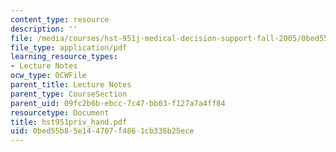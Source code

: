 ```yaml
---
content_type: resource
description: ''
file: /media/courses/hst-951j-medical-decision-support-fall-2005/0bed55b85e144707f4861cb336b25ece_hst951priv_hand.pdf
file_type: application/pdf
learning_resource_types:
- Lecture Notes
ocw_type: OCWFile
parent_title: Lecture Notes
parent_type: CourseSection
parent_uid: 09fc2b6b-ebcc-7c47-bb03-f127a7a4ff84
resourcetype: Document
title: hst951priv_hand.pdf
uid: 0bed55b8-5e14-4707-f486-1cb336b25ece
---
```


